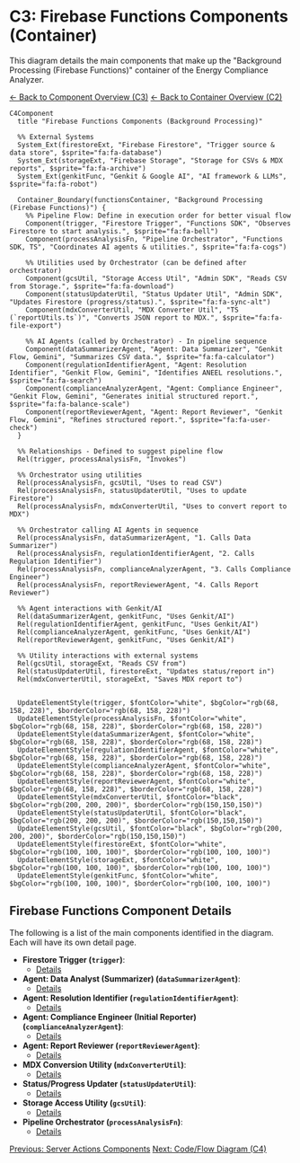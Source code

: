 # C3: Firebase Functions Components (Container)

This diagram details the main components that make up the "Background Processing (Firebase Functions)" container of the Energy Compliance Analyzer.

[<- Back to Component Overview (C3)](./index.md)
[<- Back to Container Overview (C2)](../c2-containers/index.md)

```mermaid
C4Component
  title "Firebase Functions Components (Background Processing)"

  %% External Systems
  System_Ext(firestoreExt, "Firebase Firestore", "Trigger source & data store", $sprite="fa:fa-database")
  System_Ext(storageExt, "Firebase Storage", "Storage for CSVs & MDX reports", $sprite="fa:fa-archive")
  System_Ext(genkitFunc, "Genkit & Google AI", "AI framework & LLMs", $sprite="fa:fa-robot")

  Container_Boundary(functionsContainer, "Background Processing (Firebase Functions)") {
    %% Pipeline Flow: Define in execution order for better visual flow
    Component(trigger, "Firestore Trigger", "Functions SDK", "Observes Firestore to start analysis.", $sprite="fa:fa-bell")
    Component(processAnalysisFn, "Pipeline Orchestrator", "Functions SDK, TS", "Coordinates AI agents & utilities.", $sprite="fa:fa-cogs")

    %% Utilities used by Orchestrator (can be defined after orchestrator)
    Component(gcsUtil, "Storage Access Util", "Admin SDK", "Reads CSV from Storage.", $sprite="fa:fa-download")
    Component(statusUpdaterUtil, "Status Updater Util", "Admin SDK", "Updates Firestore (progress/status).", $sprite="fa:fa-sync-alt")
    Component(mdxConverterUtil, "MDX Converter Util", "TS (`reportUtils.ts`)", "Converts JSON report to MDX.", $sprite="fa:fa-file-export")

    %% AI Agents (called by Orchestrator) - In pipeline sequence
    Component(dataSummarizerAgent, "Agent: Data Summarizer", "Genkit Flow, Gemini", "Summarizes CSV data.", $sprite="fa:fa-calculator")
    Component(regulationIdentifierAgent, "Agent: Resolution Identifier", "Genkit Flow, Gemini", "Identifies ANEEL resolutions.", $sprite="fa:fa-search")
    Component(complianceAnalyzerAgent, "Agent: Compliance Engineer", "Genkit Flow, Gemini", "Generates initial structured report.", $sprite="fa:fa-balance-scale")
    Component(reportReviewerAgent, "Agent: Report Reviewer", "Genkit Flow, Gemini", "Refines structured report.", $sprite="fa:fa-user-check")
  }

  %% Relationships - Defined to suggest pipeline flow
  Rel(trigger, processAnalysisFn, "Invokes")

  %% Orchestrator using utilities
  Rel(processAnalysisFn, gcsUtil, "Uses to read CSV")
  Rel(processAnalysisFn, statusUpdaterUtil, "Uses to update Firestore")
  Rel(processAnalysisFn, mdxConverterUtil, "Uses to convert report to MDX")

  %% Orchestrator calling AI Agents in sequence
  Rel(processAnalysisFn, dataSummarizerAgent, "1. Calls Data Summarizer")
  Rel(processAnalysisFn, regulationIdentifierAgent, "2. Calls Regulation Identifier")
  Rel(processAnalysisFn, complianceAnalyzerAgent, "3. Calls Compliance Engineer")
  Rel(processAnalysisFn, reportReviewerAgent, "4. Calls Report Reviewer")

  %% Agent interactions with Genkit/AI
  Rel(dataSummarizerAgent, genkitFunc, "Uses Genkit/AI")
  Rel(regulationIdentifierAgent, genkitFunc, "Uses Genkit/AI")
  Rel(complianceAnalyzerAgent, genkitFunc, "Uses Genkit/AI")
  Rel(reportReviewerAgent, genkitFunc, "Uses Genkit/AI")

  %% Utility interactions with external systems
  Rel(gcsUtil, storageExt, "Reads CSV from")
  Rel(statusUpdaterUtil, firestoreExt, "Updates status/report in")
  Rel(mdxConverterUtil, storageExt, "Saves MDX report to")


  UpdateElementStyle(trigger, $fontColor="white", $bgColor="rgb(68, 158, 228)", $borderColor="rgb(68, 158, 228)")
  UpdateElementStyle(processAnalysisFn, $fontColor="white", $bgColor="rgb(68, 158, 228)", $borderColor="rgb(68, 158, 228)")
  UpdateElementStyle(dataSummarizerAgent, $fontColor="white", $bgColor="rgb(68, 158, 228)", $borderColor="rgb(68, 158, 228)")
  UpdateElementStyle(regulationIdentifierAgent, $fontColor="white", $bgColor="rgb(68, 158, 228)", $borderColor="rgb(68, 158, 228)")
  UpdateElementStyle(complianceAnalyzerAgent, $fontColor="white", $bgColor="rgb(68, 158, 228)", $borderColor="rgb(68, 158, 228)")
  UpdateElementStyle(reportReviewerAgent, $fontColor="white", $bgColor="rgb(68, 158, 228)", $borderColor="rgb(68, 158, 228)")
  UpdateElementStyle(mdxConverterUtil, $fontColor="black", $bgColor="rgb(200, 200, 200)", $borderColor="rgb(150,150,150)")
  UpdateElementStyle(statusUpdaterUtil, $fontColor="black", $bgColor="rgb(200, 200, 200)", $borderColor="rgb(150,150,150)")
  UpdateElementStyle(gcsUtil, $fontColor="black", $bgColor="rgb(200, 200, 200)", $borderColor="rgb(150,150,150)")
  UpdateElementStyle(firestoreExt, $fontColor="white", $bgColor="rgb(100, 100, 100)", $borderColor="rgb(100, 100, 100)")
  UpdateElementStyle(storageExt, $fontColor="white", $bgColor="rgb(100, 100, 100)", $borderColor="rgb(100, 100, 100)")
  UpdateElementStyle(genkitFunc, $fontColor="white", $bgColor="rgb(100, 100, 100)", $borderColor="rgb(100, 100, 100)")
```

## Firebase Functions Component Details

The following is a list of the main components identified in the diagram. Each will have its own detail page.

- **Firestore Trigger (`trigger`)**:
  - [Details](./firebase-functions/trigger.md)
- **Agent: Data Analyst (Summarizer) (`dataSummarizerAgent`)**:
  - [Details](./firebase-functions/data-summarizer-agent.md)
- **Agent: Resolution Identifier (`regulationIdentifierAgent`)**:
  - [Details](./firebase-functions/regulation-identifier-agent.md)
- **Agent: Compliance Engineer (Initial Reporter) (`complianceAnalyzerAgent`)**:
  - [Details](./firebase-functions/compliance-analyzer-agent.md)
- **Agent: Report Reviewer (`reportReviewerAgent`)**:
  - [Details](./firebase-functions/report-reviewer-agent.md)
- **MDX Conversion Utility (`mdxConverterUtil`)**:
  - [Details](./firebase-functions/mdx-converter-util.md)
- **Status/Progress Updater (`statusUpdaterUtil`)**:
  - [Details](./firebase-functions/status-updater-util.md)
- **Storage Access Utility (`gcsUtil`)**:
  - [Details](./firebase-functions/gcs-util.md)
- **Pipeline Orchestrator (`processAnalysisFn`)**:
  - [Details](./firebase-functions/process-analysis-fn.md)

[Previous: Server Actions Components](./02-server-actions-components.md)
[Next: Code/Flow Diagram (C4)](../../c4-code/index.md)

